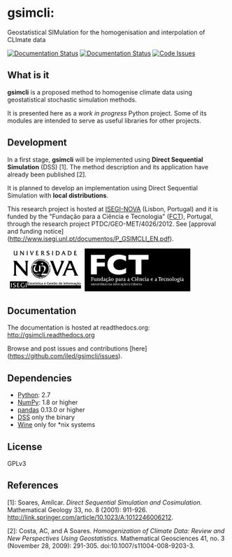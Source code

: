 # gsimcli:
Geostatistical SIMulation for the homogenisation and interpolation of
CLImate data

[![Documentation Status](https://readthedocs.org/projects/gsimcli/badge/?version=latest)](http://gsimcli.readthedocs.org/en/latest) [![Documentation Status](https://readthedocs.org/projects/gsimcli/badge/?version=dev)](http://gsimcli.readthedocs.org/en/dev) [![Code Issues](https://www.quantifiedcode.com/api/v1/project/d5107719f2724f41bc1b18665a164616/snapshot/origin:dev:HEAD/badge.svg)](https://www.quantifiedcode.com/app/project/d5107719f2724f41bc1b18665a164616)

## What is it

**gsimcli** is a proposed method to homogenise climate data using
geostatistical stochastic simulation methods.

It is presented here as a *work in progress* Python project. Some of its
modules are intended to serve as useful libraries for other projects.

## Development

In a first stage, **gsimcli** will be implemented using **Direct Sequential
Simulation** (DSS) [1]. The method description and its application have already
been published [2].

It is planned to develop an implementation using Direct Sequential Simulation
with **local distributions**.

This research project is hosted at [ISEGI-NOVA](http://www.isegi.unl.pt)
(Lisbon, Portugal) and it is funded by the "Fundação para a Ciência e
Tecnologia" ([FCT](http://www.fct.pt)), Portugal, through the research project
PTDC/GEO-MET/4026/2012. See [approval and funding notice]
(http://www.isegi.unl.pt/documentos/P_GSIMCLI_EN.pdf).

![ISEGI-NOVA](/images/logo_ISEGI.png) ![FCT](/images/logo_FCT.png)

## Documentation

The documentation is hosted at readthedocs.org:
http://gsimcli.readthedocs.org

Browse and post issues and contributions [here]
(https://github.com/iled/gsimcli/issues).

## Dependencies

- [Python](http://www.python.org): 2.7
- [NumPy](http://www.numpy.org): 1.8 or higher
- [pandas](http://pandas.pydata.org) 0.13.0 or higher
- [DSS](https://sites.google.com/site/cmrpsoftware/geoms) only the binary
- [Wine](http://www.winehq.org) only for *nix systems

## License

GPLv3

## References

[1]: Soares, Amílcar. *Direct Sequential Simulation and Cosimulation.*
Mathematical Geology 33, no. 8 (2001): 911-926.
http://link.springer.com/article/10.1023/A:1012246006212.

[2]: Costa, AC, and A Soares. *Homogenization of Climate Data: Review and New
Perspectives Using Geostatistics.* Mathematical Geosciences 41, no. 3 (November
28, 2009): 291-305. doi:10.1007/s11004-008-9203-3.
